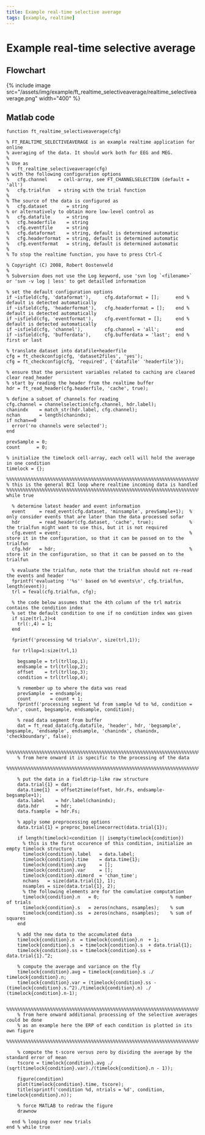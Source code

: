 ```yaml
---
title: Example real-time selective average
tags: [example, realtime]
---
```


# Example real-time selective average

## Flowchart

{% include image src="/assets/img/example/ft_realtime_selectiveaverage/realtime_selectiveaverage.png" width="400" %}

## Matlab code

	function ft_realtime_selectiveaverage(cfg)
	
	% FT_REALTIME_SELECTIVEAVERAGE is an example realtime application for online
	% averaging of the data. It should work both for EEG and MEG.
	%
	% Use as
	%   ft_realtime_selectiveaverage(cfg)
	% with the following configuration options
	%   cfg.channel    = cell-array, see FT_CHANNELSELECTION (default = 'all')
	%   cfg.trialfun   = string with the trial function
	%
	% The source of the data is configured as
	%   cfg.dataset       = string
	% or alternatively to obtain more low-level control as
	%   cfg.datafile      = string
	%   cfg.headerfile    = string
	%   cfg.eventfile     = string
	%   cfg.dataformat    = string, default is determined automatic
	%   cfg.headerformat  = string, default is determined automatic
	%   cfg.eventformat   = string, default is determined automatic
	%
	% To stop the realtime function, you have to press Ctrl-C
	
	% Copyright (C) 2008, Robert Oostenveld
	%
	% Subversion does not use the Log keyword, use 'svn log `<filename>` or 'svn -v log | less' to get detailled information
	
	% set the default configuration options
	if ~isfield(cfg, 'dataformat'),     cfg.dataformat = [];      end % default is detected automatically
	if ~isfield(cfg, 'headerformat'),   cfg.headerformat = [];    end % default is detected automatically
	if ~isfield(cfg, 'eventformat'),    cfg.eventformat = [];     end % default is detected automatically
	if ~isfield(cfg, 'channel'),        cfg.channel = 'all';      end
	if ~isfield(cfg, 'bufferdata'),     cfg.bufferdata = 'last';  end % first or last
	
	% translate dataset into datafile+headerfile
	cfg = ft_checkconfig(cfg, 'dataset2files', 'yes');
	cfg = ft_checkconfig(cfg, 'required', {'datafile' 'headerfile'});
	
	% ensure that the persistent variables related to caching are cleared
	clear read_header
	% start by reading the header from the realtime buffer
	hdr = ft_read_header(cfg.headerfile, 'cache', true);
	
	% define a subset of channels for reading
	cfg.channel = channelselection(cfg.channel, hdr.label);
	chanindx    = match_str(hdr.label, cfg.channel);
	nchan       = length(chanindx);
	if nchan==0
	  error('no channels were selected');
	end
	
	prevSample = 0;
	count      = 0;
	
	% initialize the timelock cell-array, each cell will hold the average in one condition
	timelock = {};
	
	%%%%%%%%%%%%%%%%%%%%%%%%%%%%%%%%%%%%%%%%%%%%%%%%%%%%%%%%%%%%%%%%%%%%%%%%%%%%%%%%
	% this is the general BCI loop where realtime incoming data is handled
	%%%%%%%%%%%%%%%%%%%%%%%%%%%%%%%%%%%%%%%%%%%%%%%%%%%%%%%%%%%%%%%%%%%%%%%%%%%%%%%%
	while true
	
	  % determine latest header and event information
	  event     = read_event(cfg.dataset, 'minsample', prevSample+1);  % only consider events that are later than the data processed sofar
	  hdr       = read_header(cfg.dataset, 'cache', true);             % the trialfun might want to use this, but it is not required
	  cfg.event = event;                                               % store it in the configuration, so that it can be passed on to the trialfun
	  cfg.hdr   = hdr;                                                 % store it in the configuration, so that it can be passed on to the trialfun
	
	  % evaluate the trialfun, note that the trialfun should not re-read the events and header
	  fprintf('evaluating ''%s'' based on %d events\n', cfg.trialfun, length(event));
	  trl = feval(cfg.trialfun, cfg);
	
	  % the code below assumes that the 4th column of the trl matrix contains the condition index
	  % set the default condition to one if no condition index was given
	  if size(trl,2)<4
	    trl(:,4) = 1;
	  end
	
	  fprintf('processing %d trials\n', size(trl,1));
	
	  for trllop=1:size(trl,1)
	
	    begsample = trl(trllop,1);
	    endsample = trl(trllop,2);
	    offset    = trl(trllop,3);
	    condition = trl(trllop,4);
	
	    % remember up to where the data was read
	    prevSample  = endsample;
	    count       = count + 1;
	    fprintf('processing segment %d from sample %d to %d, condition = %d\n', count, begsample, endsample, condition);
	
	    % read data segment from buffer
	    dat = ft_read_data(cfg.datafile, 'header', hdr, 'begsample', begsample, 'endsample', endsample, 'chanindx', chanindx, 'checkboundary', false);
	
	    %%%%%%%%%%%%%%%%%%%%%%%%%%%%%%%%%%%%%%%%%%%%%%%%%%%%%%%%%%%%%%%%%%%%%%%%%%%%%%%%
	    % from here onward it is specific to the processing of the data
	    %%%%%%%%%%%%%%%%%%%%%%%%%%%%%%%%%%%%%%%%%%%%%%%%%%%%%%%%%%%%%%%%%%%%%%%%%%%%%%%%
	
	    % put the data in a fieldtrip-like raw structure
	    data.trial{1} = dat;
	    data.time{1}  = offset2time(offset, hdr.Fs, endsample-begsample+1);
	    data.label    = hdr.label(chanindx);
	    data.hdr      = hdr;
	    data.fsample  = hdr.Fs;
	
	    % apply some preprocessing options
	    data.trial{1} = preproc_baselinecorrect(data.trial{1});
	
	    if length(timelock)<condition || isempty(timelock{condition})
	      % this is the first occurence of this condition, initialize an empty timelock structure
	      timelock{condition}.label   = data.label;
	      timelock{condition}.time    = data.time{1};
	      timelock{condition}.avg     = [];
	      timelock{condition}.var     = [];
	      timelock{condition}.dimord  = 'chan_time';
	      nchans   = size(data.trial{1}, 1);
	      nsamples = size(data.trial{1}, 2);
	      % the following elements are for the cumulative computation
	      timelock{condition}.n   = 0;                          % number of trials
	      timelock{condition}.s   = zeros(nchans, nsamples);    % sum
	      timelock{condition}.ss  = zeros(nchans, nsamples);    % sum of squares
	    end
	
	    % add the new data to the accumulated data
	    timelock{condition}.n  = timelock{condition}.n  + 1;
	    timelock{condition}.s  = timelock{condition}.s  + data.trial{1};
	    timelock{condition}.ss = timelock{condition}.ss + data.trial{1}.^2;
	
	    % compute the average and variance on the fly
	    timelock{condition}.avg = timelock{condition}.s ./ timelock{condition}.n;
	    timelock{condition}.var = (timelock{condition}.ss - (timelock{condition}.s.^2)./timelock{condition}.n) ./ (timelock{condition}.n-1);
	
	    %%%%%%%%%%%%%%%%%%%%%%%%%%%%%%%%%%%%%%%%%%%%%%%%%%%%%%%%%%%%%%%%%%%%%%%%%%%%%%%%
	    % from here onward additional processing of the selective averages could be done
	    % as an example here the ERP of each condition is plotted in its own figure
	    %%%%%%%%%%%%%%%%%%%%%%%%%%%%%%%%%%%%%%%%%%%%%%%%%%%%%%%%%%%%%%%%%%%%%%%%%%%%%%%%
	
	    % compute the t-score versus zero by dividing the average by the standard error of mean
	    tscore = timelock{condition}.avg ./ (sqrt(timelock{condition}.var)./(timelock{condition}.n - 1));
	
	    figure(condition)
	    plot(timelock{condition}.time, tscore);
	    title(sprintf('condition %d, ntrials = %d', condition, timelock{condition}.n));
	
	    % force MATLAB to redraw the figure
	    drawnow
	
	  end % looping over new trials
	end % while true

